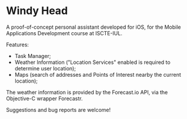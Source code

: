 Windy Head
==========


A proof-of-concept personal assistant developed for iOS, for the Mobile Applications Development course at ISCTE-IUL.


Features:
  
  - Task Manager;
  - Weather Information ("Location Services" enabled is required to determine user location);
  - Maps (search of addresses and Points of Interest nearby the current location);
  
  

The weather information is provided by the Forecast.io API, via the Objective-C wrapper Forecastr.



Suggestions and bug reports are welcome!

  
